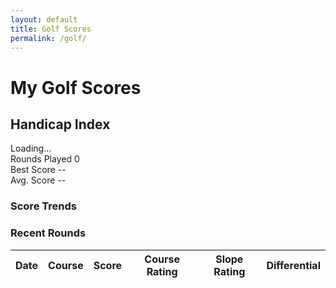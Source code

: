```yaml
---
layout: default
title: Golf Scores
permalink: /golf/
---
```


# My Golf Scores

<div class="golf-stats-container">
  <div class="stats-summary">
    <div class="handicap-display">
      <h2>Handicap Index</h2>
      <div class="handicap-value" id="current-handicap">Loading...</div>
    </div>
    <div class="quick-stats">
      <div class="stat-box">
        <span class="stat-label">Rounds Played</span>
        <span class="stat-value" id="rounds-played">0</span>
      </div>
      <div class="stat-box">
        <span class="stat-label">Best Score</span>
        <span class="stat-value" id="best-score">--</span>
      </div>
      <div class="stat-box">
        <span class="stat-label">Avg. Score</span>
        <span class="stat-value" id="avg-score">--</span>
      </div>
    </div>
  </div>
  
  <div class="chart-container">
    <h3>Score Trends</h3>
    <canvas id="scoreChart"></canvas>
  </div>
  
  <div class="scores-table-container">
    <h3>Recent Rounds</h3>
    <table class="scores-table" id="scores-table">
      <thead>
        <tr>
          <th>Date</th>
          <th>Course</th>
          <th>Score</th>
          <th>Course Rating</th>
          <th>Slope Rating</th>
          <th>Differential</th>
        </tr>
      </thead>
      <tbody id="scores-body">
        <!-- Scores will be populated here -->
      </tbody>
    </table>
  </div>
</div>
